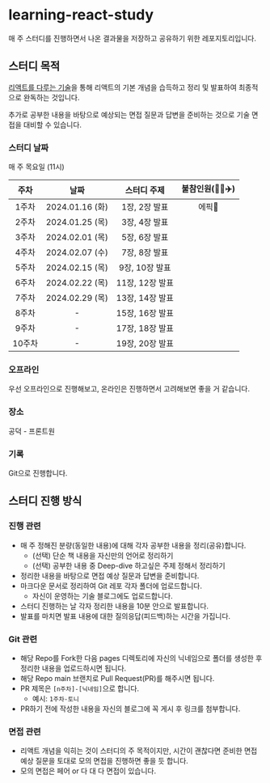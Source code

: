 # learning-react-study
매 주 스터디를 진행하면서 나온 결과물을 저장하고 공유하기 위한 레포지토리입니다.

## 스터디 목적

[리액트를 다루는 기술](https://product.kyobobook.co.kr/detail/S000001792882)을 통해 리액트의 기본 개념을 습득하고 정리 및 발표하여 최종적으로 완독하는 것입니다.

추가로 공부한 내용을 바탕으로 예상되는 면접 질문과 답변을 준비하는 것으로 기술 면접을 대비할 수 있습니다.

### 스터디 날짜
매 주 목요일 (11시)

| 주차 | 날짜 | 스터디 주제 | 불참인원(💊💼✈️) |
| :---: | :---: | :---: | :---: |
| 1주차 | 2024.01.16 (화) | 1장, 2장 발표  | 에픽💊 |
| 2주차 | 2024.01.25 (목) | 3장, 4장 발표  |  |
| 3주차 | 2024.02.01 (목) | 5장, 6장 발표  |  |
| 4주차 | 2024.02.07 (수) | 7장, 8장 발표  |  |
| 5주차 | 2024.02.15 (목) | 9장, 10장 발표  |  |
| 6주차 | 2024.02.22 (목) | 11장, 12장 발표  |  |
| 7주차 | 2024.02.29 (목) | 13장, 14장 발표  |  |
| 8주차 | - | 15장, 16장 발표  |  |
| 9주차 | - | 17장, 18장 발표  |  |
| 10주차 | - | 19장, 20장 발표  |  |


### 오프라인

우선 오프라인으로 진행해보고, 온라인은 진행하면서 고려해보면 좋을 거 같습니다.

### 장소

공덕 - 프론트원

### 기록

Git으로 진행합니다.

## 스터디 진행 방식

### 진행 관련

- 매 주 정해진 분량(동일한 내용)에 대해 각자 공부한 내용을 정리(공유)합니다.
  - (선택) 단순 책 내용을 자신만의 언어로 정리하기
  - (선택) 공부한 내용 중 Deep-dive 하고싶은 주제 정해서 정리하기
- 정리한 내용을 바탕으로 면접 예상 질문과 답변을 준비합니다.
- 마크다운 문서로 정리하여 Git 레포 각자 폴더에 업로드합니다.
  - 자신이 운영하는 기술 블로그에도 업로드합니다.
- 스터디 진행하는 날 각자 정리한 내용을 10분 안으로 발표합니다.
- 발표를 마치면 발표 내용에 대한 질의응답(피드백)하는 시간을 가집니다.

### Git 관련

- 해당 Repo를 Fork한 다음 pages 디렉토리에 자신의 닉네임으로 폴더를 생성한 후 정리한 내용을 업로드하시면 됩니다.
- 해당 Repo main 브랜치로 Pull Request(PR)를 해주시면 됩니다.
- PR 제목은 `[n주차]-[닉네임]`으로 합니다.
  - 예시: `1주차-토니`
- PR하기 전에 작성한 내용을 자신의 블로그에 꼭 게시 후 링크를 첨부합니다.

### 면접 관련

- 리액트 개념을 익히는 것이 스터디의 주 목적이지만, 시간이 괜찮다면 준비한 면접 예상 질문을 토대로 모의 면접을 진행하면 좋을 듯 합니다.
- 모의 면접은 페어 or 다 대 다 면접이 있습니다.
